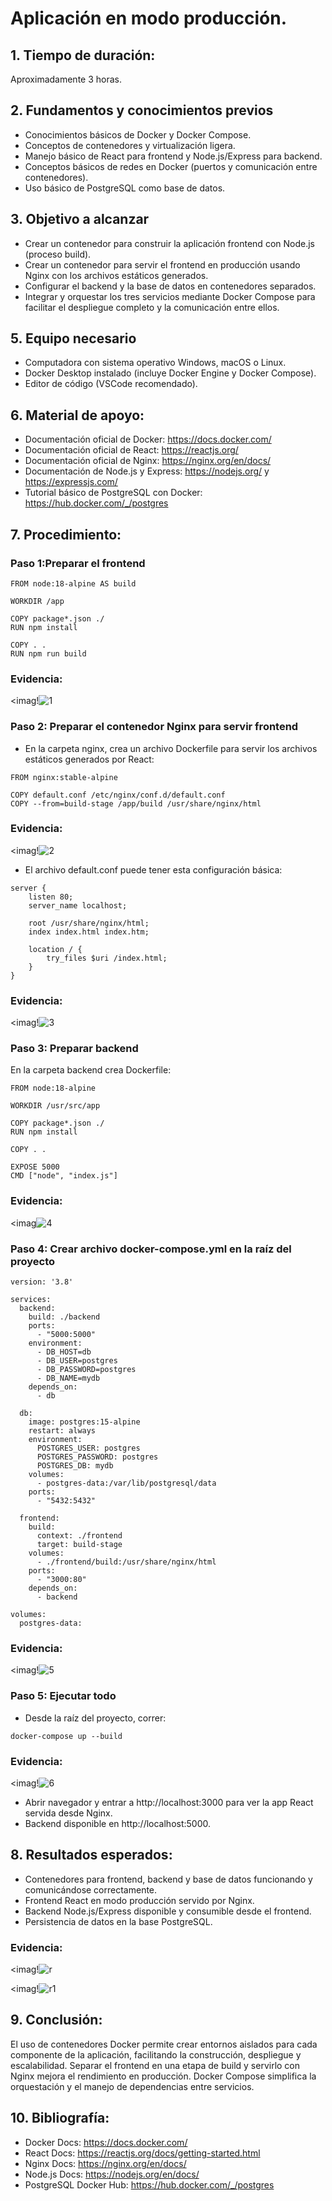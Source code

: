 #  Aplicación en modo producción.
## 1. Tiempo de duración:
Aproximadamente 3 horas.
## 2. Fundamentos y conocimientos previos
- Conocimientos básicos de Docker y Docker Compose.
- Conceptos de contenedores y virtualización ligera.
- Manejo básico de React para frontend y Node.js/Express para backend.
- Conceptos básicos de redes en Docker (puertos y comunicación entre contenedores).
- Uso básico de PostgreSQL como base de datos.
## 3. Objetivo a alcanzar
- Crear un contenedor para construir la aplicación frontend con Node.js (proceso build).
- Crear un contenedor para servir el frontend en producción usando Nginx con los archivos estáticos generados.
- Configurar el backend y la base de datos en contenedores separados.
- Integrar y orquestar los tres servicios mediante Docker Compose para facilitar el despliegue completo y la comunicación entre ellos.
## 5. Equipo necesario
- Computadora con sistema operativo Windows, macOS o Linux.
- Docker Desktop instalado (incluye Docker Engine y Docker Compose).
- Editor de código (VSCode recomendado).
## 6. Material de apoyo:
- Documentación oficial de Docker: https://docs.docker.com/
- Documentación oficial de React: https://reactjs.org/
- Documentación oficial de Nginx: https://nginx.org/en/docs/
- Documentación de Node.js y Express: https://nodejs.org/ y https://expressjs.com/
- Tutorial básico de PostgreSQL con Docker: https://hub.docker.com/_/postgres
## 7. Procedimiento:
### Paso 1:Preparar el frontend
```
FROM node:18-alpine AS build

WORKDIR /app

COPY package*.json ./
RUN npm install

COPY . .
RUN npm run build
````
### Evidencia:
<imag!![1](https://github.com/user-attachments/assets/6c67b17d-09dd-417d-a504-b3ed277338fc)

### Paso 2: Preparar el contenedor Nginx para servir frontend
- En la carpeta nginx, crea un archivo Dockerfile para servir los archivos estáticos generados por React:
```
FROM nginx:stable-alpine

COPY default.conf /etc/nginx/conf.d/default.conf
COPY --from=build-stage /app/build /usr/share/nginx/html
````
### Evidencia:
<imag!![2](https://github.com/user-attachments/assets/4dbea271-c35f-46e9-ab4f-3b7b2af2c830)

- El archivo default.conf puede tener esta configuración básica:
```
server {
    listen 80;
    server_name localhost;

    root /usr/share/nginx/html;
    index index.html index.htm;

    location / {
        try_files $uri /index.html;
    }
}
````
### Evidencia:
<imag!![3](https://github.com/user-attachments/assets/488bd59b-98ea-44d2-a656-8be1647b9ee8)

### Paso 3: Preparar backend
En la carpeta backend crea Dockerfile:
```
FROM node:18-alpine

WORKDIR /usr/src/app

COPY package*.json ./
RUN npm install

COPY . .

EXPOSE 5000
CMD ["node", "index.js"]
````
### Evidencia:
<imag![4](https://github.com/user-attachments/assets/767b0558-00b3-466e-8267-20e07321eae5)

### Paso 4: Crear archivo docker-compose.yml en la raíz del proyecto
```
version: '3.8'

services:
  backend:
    build: ./backend
    ports:
      - "5000:5000"
    environment:
      - DB_HOST=db
      - DB_USER=postgres
      - DB_PASSWORD=postgres
      - DB_NAME=mydb
    depends_on:
      - db

  db:
    image: postgres:15-alpine
    restart: always
    environment:
      POSTGRES_USER: postgres
      POSTGRES_PASSWORD: postgres
      POSTGRES_DB: mydb
    volumes:
      - postgres-data:/var/lib/postgresql/data
    ports:
      - "5432:5432"

  frontend:
    build:
      context: ./frontend
      target: build-stage
    volumes:
      - ./frontend/build:/usr/share/nginx/html
    ports:
      - "3000:80"
    depends_on:
      - backend

volumes:
  postgres-data:
````
### Evidencia:
<imag!![5](https://github.com/user-attachments/assets/d650962c-1e79-4416-aeb4-c668699a8a6d)

### Paso 5: Ejecutar todo
- Desde la raíz del proyecto, correr:
```
docker-compose up --build
````
### Evidencia:
<imag!![6](https://github.com/user-attachments/assets/75893ef5-30c0-429e-9e11-ab1345eab2bf)

- Abrir navegador y entrar a http://localhost:3000 para ver la app React servida desde Nginx.
- Backend disponible en http://localhost:5000.

## 8. Resultados esperados:
- Contenedores para frontend, backend y base de datos funcionando y comunicándose correctamente.
- Frontend React en modo producción servido por Nginx.
- Backend Node.js/Express disponible y consumible desde el frontend.
- Persistencia de datos en la base PostgreSQL.
### Evidencia:
<imag!![r](https://github.com/user-attachments/assets/af54f406-2ea6-433f-a272-a1558cdf8f8b)

<imag!![r1](https://github.com/user-attachments/assets/c836d749-7724-4d6d-8d01-04e9069e0124)

## 9. Conclusión: 
El uso de contenedores Docker permite crear entornos aislados para cada componente de la aplicación, facilitando la construcción, despliegue y escalabilidad. Separar el frontend en una etapa de build y servirlo con Nginx mejora el rendimiento en producción. Docker Compose simplifica la orquestación y el manejo de dependencias entre servicios.
## 10. Bibliografía:
- Docker Docs: https://docs.docker.com/
- React Docs: https://reactjs.org/docs/getting-started.html
- Nginx Docs: https://nginx.org/en/docs/
- Node.js Docs: https://nodejs.org/en/docs/
- PostgreSQL Docker Hub: https://hub.docker.com/_/postgres
  
